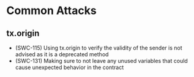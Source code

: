 # Common Attacks

## tx.origin
* (SWC-115) Using tx.origin to verify the validity of the sender is not advised as it is a deprecated method
* (SWC-131) Making sure to not leave any unused variables that could cause unexpected behavior in the contract
